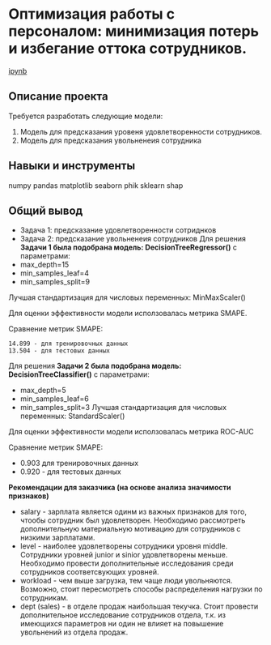 # Оптимизация работы с персоналом: минимизация потерь и избегание оттока сотрудников.

[ipynb](https://github.com/shudarmih/portfolio/blob/main/07%20Optimization%20of%20work%20with%20personnel/Optimization%20of%20work%20with%20personnel.ipynb)

## Описание проекта
Требуется разработать следующие модели:
1. Модель для предсказания уровеня удовлетворенности сотрудников.
2. Модель для предсказания увольненеия сотрудника

## Навыки и инструменты
numpy 
pandas 
matplotlib
seaborn
phik
sklearn
shap

## Общий вывод
 - Задача 1: предсказание удовлетворенности сотриднков
 - Задача 2: предсказание увольненеия сотрудников
Для решения **Задачи 1 была подобрана модель: DecisionTreeRegressor()** с параметрами:
- max_depth=15
- min_samples_leaf=4
- min_samples_split=9 
    
Лучшая стандартизация для числовых переменных: MinMaxScaler()

Для оценки эффективности модели исползовалась метрика SMAPE.

Сравнение метрик SMAPE:

    14.899 - для тренировочных данных
    13.504 - для тестовых данных

Для решения **Задачи 2 была подобрана модель: DecisionTreeClassifier()** с параметрами:
 - max_depth=5
 - min_samples_leaf=6
 - min_samples_split=3
Лучшая стандартизация для числовых переменных: StandardScaler()

Для оценки эффективности модели исползовалась метрика ROC-AUC

Сравнение метрик SMAPE:
 - 0.903 для тренировочных данных
 - 0.920 - для тестовых данных

**Рекомендации для заказчика (на основе анализа значимости признаков)**
 - salary - зарплата является одинм из важных признаков для того, чтообы сотрудник был удовлетворен. Необходимо рассмотреть дополнительную материальную мотивацию для сотрудников с низкими зарплатами.
 - level - наиболее удовлетворены сотрудники уровня middle. Сотрудники уровней junior и sinior удовлетворены меньше. Необходимо провести дополнительные исследования среди сотрудников соответсвующих уровней.
 - workload - чем выше загрузка, тем чаще люди увольняются. Возможно, стоит пересмотреть способы распределения нагрузки по сотрудникам.
 - dept (sales) - в отделе продаж наибольшая текучка. Стоит провести дополнительное исследование сотрудников отдела, т.к. из имеющихся параметров ни один не влияет на повышение увольнений из отдела продаж.
